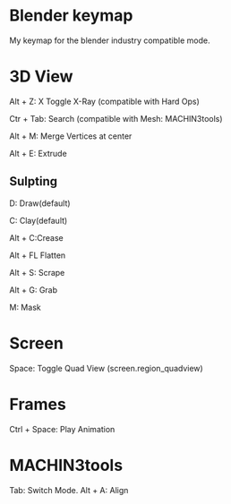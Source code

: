 Blender keymap
====================
My keymap for the blender industry compatible mode.

# 3D View
Alt + Z: X Toggle X-Ray (compatible with Hard Ops)

Ctr + Tab: Search  (compatible with Mesh: MACHIN3tools)

Alt + M: Merge Vertices at center

Alt + E: Extrude

## Sulpting
D: Draw(default)

C: Clay(default)

Alt + C:Crease

Alt + FL Flatten

Alt + S: Scrape

Alt + G: Grab

M: Mask


# Screen
Space: Toggle Quad View (screen.region_quadview)

# Frames
Ctrl + Space: Play Animation

# MACHIN3tools
Tab: Switch Mode.
Alt + A: Align

